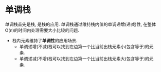 # 单调栈
单调栈首先是栈, 是栈的应用. 单调栈通过维持栈内值的单调递增(递减)性, 在整体O(n)的时间内处理需要大小比较的问题.
- 栈内元素维持了**单调性**的应用场景.
  - 单调递增(不减)栈可以找到左边第一个比当前出栈元素小(包含等于)的元素.
  - 单调递减(不增)栈可以找到左边第一个比当前出栈元素大(包含等于)的元素.